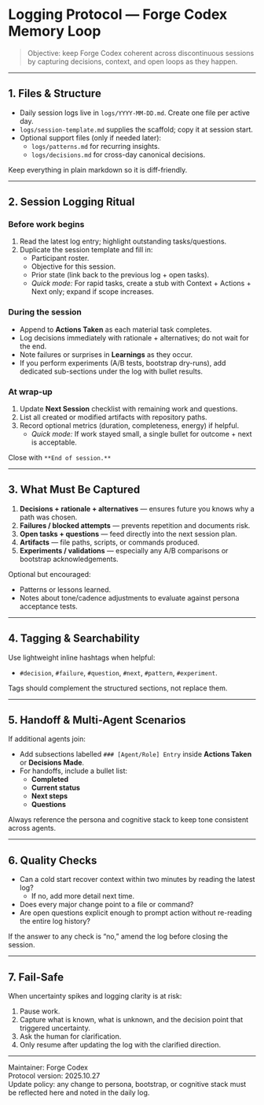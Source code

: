 # Logging Protocol — Forge Codex Memory Loop

> Objective: keep Forge Codex coherent across discontinuous sessions by capturing decisions, context, and open loops as they happen.

---

## 1. Files & Structure

- Daily session logs live in `logs/YYYY-MM-DD.md`. Create one file per active day.  
- `logs/session-template.md` supplies the scaffold; copy it at session start.  
- Optional support files (only if needed later):
  - `logs/patterns.md` for recurring insights.
  - `logs/decisions.md` for cross-day canonical decisions.

Keep everything in plain markdown so it is diff-friendly.

---

## 2. Session Logging Ritual

### Before work begins
1. Read the latest log entry; highlight outstanding tasks/questions.
2. Duplicate the session template and fill in:
   - Participant roster.
   - Objective for this session.
   - Prior state (link back to the previous log + open tasks).
   - *Quick mode:* For rapid tasks, create a stub with Context + Actions + Next only; expand if scope increases.

### During the session
- Append to **Actions Taken** as each material task completes.
- Log decisions immediately with rationale + alternatives; do not wait for the end.
- Note failures or surprises in **Learnings** as they occur.
- If you perform experiments (A/B tests, bootstrap dry-runs), add dedicated sub-sections under the log with bullet results.

### At wrap-up
1. Update **Next Session** checklist with remaining work and questions.  
2. List all created or modified artifacts with repository paths.  
3. Record optional metrics (duration, completeness, energy) if helpful.
   - *Quick mode:* If work stayed small, a single bullet for outcome + next is acceptable.

Close with `**End of session.**`

---

## 3. What Must Be Captured

1. **Decisions + rationale + alternatives** — ensures future you knows why a path was chosen.  
2. **Failures / blocked attempts** — prevents repetition and documents risk.  
3. **Open tasks + questions** — feed directly into the next session plan.  
4. **Artifacts** — file paths, scripts, or commands produced.  
5. **Experiments / validations** — especially any A/B comparisons or bootstrap acknowledgements.

Optional but encouraged:
- Patterns or lessons learned.
- Notes about tone/cadence adjustments to evaluate against persona acceptance tests.

---

## 4. Tagging & Searchability

Use lightweight inline hashtags when helpful:
- `#decision`, `#failure`, `#question`, `#next`, `#pattern`, `#experiment`.

Tags should complement the structured sections, not replace them.

---

## 5. Handoff & Multi-Agent Scenarios

If additional agents join:
- Add subsections labelled `### [Agent/Role] Entry` inside **Actions Taken** or **Decisions Made**.
- For handoffs, include a bullet list:
  - **Completed**
  - **Current status**
  - **Next steps**
  - **Questions**

Always reference the persona and cognitive stack to keep tone consistent across agents.

---

## 6. Quality Checks

- Can a cold start recover context within two minutes by reading the latest log?  
  - If no, add more detail next time.  
- Does every major change point to a file or command?  
- Are open questions explicit enough to prompt action without re-reading the entire log history?

If the answer to any check is “no,” amend the log before closing the session.

---

## 7. Fail-Safe

When uncertainty spikes and logging clarity is at risk:
1. Pause work.
2. Capture what is known, what is unknown, and the decision point that triggered uncertainty.
3. Ask the human for clarification.
4. Only resume after updating the log with the clarified direction.

---

Maintainer: Forge Codex  
Protocol version: 2025.10.27  
Update policy: any change to persona, bootstrap, or cognitive stack must be reflected here and noted in the daily log.
